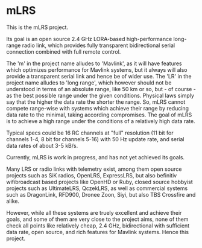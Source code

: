 # mLRS

This is the mLRS project.

Its goal is an open source 2.4 GHz LORA-based high-performance long-range radio link, which provides fully transparent bidirectional serial connection combined with full remote control.

The 'm' in the project name alludes to 'Mavlink', as it will have features which optimizes performance for Mavlink systems, but it always will also provide a transparent serial link and hence be of wider use. The 'LR' in the project name alludes to 'long range', which however should not be understood in terms of an absolute range, like 50 km or so, but - of course - as the best possible range under the given conditions. Physical laws simply say that the higher the data rate the shorter the range. So, mLRS cannot compete range-wise with systems which achieve their range by reducing data rate to the minimal, taking according compromises. The goal of mLRS is to achieve a high range under the conditions of a relatively high data rate. 

Typical specs could be 16 RC channels at "full" resolution (11 bit for channels 1-4, 8 bit for channels 5-16) with 50 Hz update rate, and serial data rates of about 3-5 kB/s.

Currently, mLRS is work in progress, and has not yet achieved its goals.

Many LRS or radio links with telemetry exist, among them open source projects such as SiK radios, OpenLRS, ExpressLRS, but also befinitiv wifibroadcast based projects like OpenHD or Ruby, closed source hobbyist projects such as UltimateLRS, QczekLRS, as well as commercial systems such as DragonLink, RFD900, Dronee Zoon, Siyi, but also TBS Crossfire and alike.

However, while all these systems are truely excellent and achieve their goals, and some of them are very close to the project aims, none of them check all points like relatively cheap, 2.4 GHz, bidirectional with sufficient data rate, open source, and rich features for Mavlink systems. Hence this project. 
